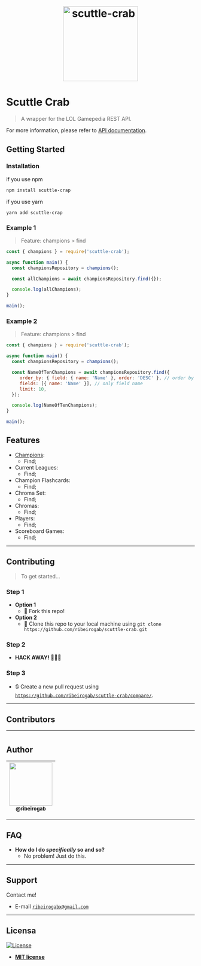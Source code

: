 <h1 align="center">
  <img src="https://raw.githubusercontent.com/ribeirogab/scuttle-crab/master/examples/logo.png" alt="scuttle-crab" width="200"/>
</h1>

# Scuttle Crab

> A wrapper for the LOL Gamepedia REST API.

For more information, please refer to [API documentation](https://lol.gamepedia.com/Help:API_Documentation).

## Getting Started

### Installation

if you use npm

```bash
npm install scuttle-crap
```

if you use yarn
```
yarn add scuttle-crap
```

### Example 1

> Feature: champions > find

```js
const { champions } = require('scuttle-crab');

async function main() {
  const championsRepository = champions();

  const allChampions = await championsRepository.find({});

  console.log(allChampions);
}

main();
```

### Example 2

> Feature: champions > find

```js
const { champions } = require('scuttle-crab');

async function main() {
  const championsRepository = champions();

  const NameOfTenChampions = await championsRepository.find({
     order_by: { field: { name: 'Name' }, order: 'DESC' }, // order by name
     fields: [{ name: 'Name' }], // only field name
     limit: 10,
  });

  console.log(NameOfTenChampions);
}

main();
```

## Features

- [Champions](https://github.com/ribeirogab/scuttle-crab/tree/master/examples/doc/Features/Champions):
  - Find;
- Current Leagues:
  - Find;
- Champion Flashcards:
  - Find;
- Chroma Set:
  - Find;
- Chromas:
  - Find;
- Players:
  - Find;
- Scoreboard Games:
  - Find;

---

## Contributing

> To get started...

### Step 1

- **Option 1**
  - 🍴  Fork this repo!
- **Option 2**
  - 👯  Clone this repo to your local machine using `git clone https://github.com/ribeirogab/scuttle-crab.git`

### Step 2

- **HACK AWAY!** 🔨🔨🔨

### Step 3

- 🔃  Create a new pull request using <a href="https://github.com/ribeirogab/scuttle-crab/compare/" target="_blank">`https://github.com/ribeirogab/scuttle-crab/compare/`</a>.

---

## Contributors

| <img width="115"> | <img width="115"> | <img width="115"> | <img width="115"> | <img width="115"> | <img width="115"> |
|:-:|:-:|:-:|:-:|:-:|:-:|

## Author

| [<img src="https://avatars3.githubusercontent.com/u/44847326?s=400&u=30a156f0a61f81eaa137cb286ed13e9527916039&v=4" width="115"><br><sub>@ribeirogab</sub>](https://github.com/ribeirogab) |
| :---: |

---

## FAQ

- **How do I do *specifically* so and so?**
    - No problem! Just do this.

---

## Support

Contact me!

- E-mail <a href="mailto:ribeirogabx@gmail.com" target="_blank">`ribeirogabx@gmail.com`</a>

---

## Licensa

[![License](http://img.shields.io/:license-mit-blue.svg?style=flat-square)](http://badges.mit-license.org)

- **[MIT license](http://opensource.org/licenses/mit-license.php)**
